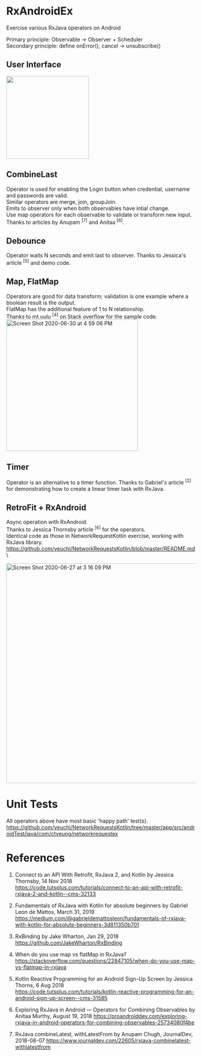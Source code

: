 # RxAndroidEx
Exercise various RxJava operators on Android

Primary principle: Observable -> Observer + Scheduler \
Secondary principle: define onError(), cancel -> unsubscribe()

## User Interface
<img width="220" src="https://user-images.githubusercontent.com/67604278/86283066-f608ef00-bba5-11ea-9188-c5cdc1cec57e.png">

## CombineLast
Operator is used for enabling the Login button when credential, username and passwords are valid. \
Similar operators are merge, join, groupJoin. \
Emits to observer only when both observables have intial change. \
Use map operators for each observable to validate or transform new input. \
Thanks to articles by Anupam <sup>[7]</sup> and Anitaa <sup>[6]</sup>.

## Debounce 
Operator waits N seconds and emit last to observer.
Thanks to Jessica's article <sup>[5]</sup> and demo code. 

## Map, FlatMap 
Operators are good for data transform; validation is one example where a boolean result is the output. \
FlatMap has the additional feature of 1 to N relationship. \
Thanks to mt.uulu <sup>[4]</sup> on Stack overflow for the sample code. \
<img width="350" alt="Screen Shot 2020-06-30 at 4 59 06 PM" src="https://user-images.githubusercontent.com/67604278/86181114-0e6c0180-baf3-11ea-8d4a-17d01d5f9a32.png">

## Timer
Operator is an alternative to a timer function.
Thanks to Gabriel's article <sup>[2]</sup> for demonstrating how to create a linear timer task with RxJava.

## RetroFit + RxAndroid
Async operation with RxAndroid. \
Thanks to Jessica Thornsby article <sup>[6]</sup> for the operators. \
Identical code as those in NetworkRequestKotlin exercise, working with RxJava library. \
https://github.com/yeuchi/NetworkRequestsKotlin/blob/master/README.md \

<img width="584" alt="Screen Shot 2020-06-27 at 3 16 09 PM" src="https://user-images.githubusercontent.com/1282659/85931324-32c4a580-b889-11ea-8921-062558350419.png">

# Unit Tests
All operators above have most basic 'happy path' test(s).
https://github.com/yeuchi/NetworkRequestsKotlin/tree/master/app/src/androidTest/java/com/ctyeung/networkrequestex

# References

1. Connect to an API With Retrofit, RxJava 2, and Kotlin by Jessica Thornsby, 14 Nov 2018 \
https://code.tutsplus.com/tutorials/connect-to-an-api-with-retrofit-rxjava-2-and-kotlin--cms-32133

2. Fundamentals of RxJava with Kotlin for absolute beginners by Gabriel Leon de Mattos, March 31, 2019 \
https://medium.com/@gabrieldemattosleon/fundamentals-of-rxjava-with-kotlin-for-absolute-beginners-3d811350b701

3. RxBinding by Jake Wharton, Jan 29, 2018 \
https://github.com/JakeWharton/RxBinding

4. When do you use map vs flatMap in RxJava? \
https://stackoverflow.com/questions/22847105/when-do-you-use-map-vs-flatmap-in-rxjava

5. Kotlin Reactive Programming for an Android Sign-Up Screen by Jessica Thorns, 6 Aug 2018 \
https://code.tutsplus.com/tutorials/kotlin-reactive-programming-for-an-android-sign-up-screen--cms-31585

6. Exploring RxJava in Android — Operators for Combining Observables by Anitaa Murthy, August 19, 2018
https://proandroiddev.com/exploring-rxjava-in-android-operators-for-combining-observables-25734080f4be

7. RxJava combineLatest, withLatestFrom by Anupam Chugh, JournalDev, 2018-08-07
https://www.journaldev.com/22605/rxjava-combinelatest-withlatestfrom
